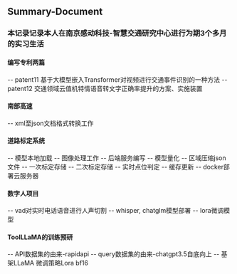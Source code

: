 ## Summary-Document
### 本记录记录本人在南京感动科技-智慧交通研究中心进行为期3个多月的实习生活
#### 编写专利两篇
  -- patent11 基于大模型嵌入Transformer对视频进行交通事件识别的一种方法
  -- patent12 交通领域云值机特情语音转文字正确率提升的方案、实施装置
#### 南部高速
  -- xml至json文档格式转换工作
#### 道路标定系统
  -- 模型本地加载 
  -- 图像处理工作 
  -- 后端服务编写 
    -- 模型量化
    -- 区域压缩json文件
    -- 一次标定存储
    -- 二次标定存储
    -- 实时点位判定
    -- 缓存更新
    -- docker部署云服务器
#### 数字人项目
  -- vad对实时电话语音进行人声切割
  -- whisper, chatglm模型部署
  -- lora微调模型
#### ToolLLaMA的训练预研
  -- API数据集的由来-rapidapi
  -- query数据集的由来-chatgpt3.5自底向上
  -- 基架LLaMA 微调策略Lora bf16
  

  


